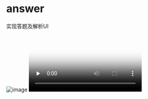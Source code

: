 # answer
实现答题及解析UI

![image](http://github.com/itmyhome2013/readme_add_pic/raw/master/images/nongshalie.jpg)
<video id="video" controls="" preload="none" poster="https://github.com/afterxiong/answer/blob/master/images/%E5%B1%8F%E5%B9%95%E5%BF%AB%E7%85%A7%202018-11-10%20%E4%B8%8B%E5%8D%8812.05.08.png">
      <source id="mp4" src="https://github.com/afterxiong/answer/blob/master/images/device-2018-11-10-113905.mp4" type="video/mp4">
      </video>
